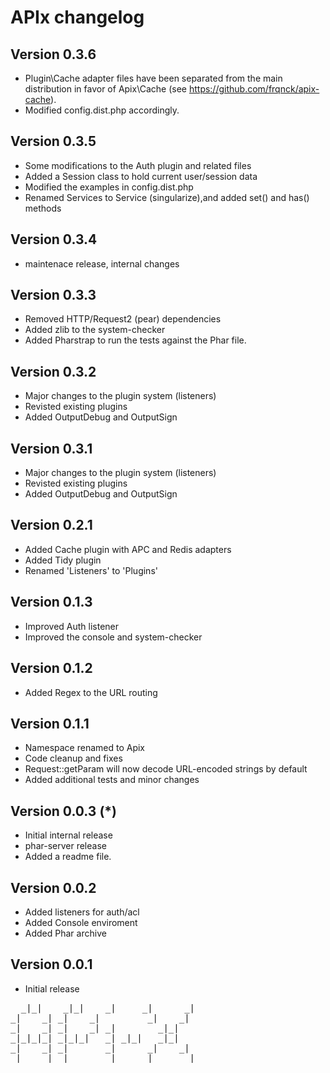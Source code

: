 APIx changelog
==============

Version 0.3.6
-------------
* Plugin\Cache adapter files have been separated from the main distribution in
  favor of Apix\Cache (see https://github.com/frqnck/apix-cache).
* Modified config.dist.php accordingly.

Version 0.3.5
-------------
* Some modifications to the Auth plugin and related files
* Added a Session class to hold current user/session data
* Modified the examples in config.dist.php
* Renamed Services to Service (singularize),and added set() and has() methods

Version 0.3.4
-------------
* maintenace release, internal changes

Version 0.3.3
-------------
* Removed HTTP/Request2 (pear) dependencies
* Added zlib to the system-checker
* Added Pharstrap to run the tests against the Phar file.

Version 0.3.2
-------------
* Major changes to the plugin system (listeners)
* Revisted existing plugins
* Added OutputDebug and OutputSign

Version 0.3.1
-------------
* Major changes to the plugin system (listeners)
* Revisted existing plugins
* Added OutputDebug and OutputSign

Version 0.2.1
-------------
* Added Cache plugin with APC and Redis adapters
* Added Tidy plugin
* Renamed 'Listeners' to 'Plugins'

Version 0.1.3
-------------
* Improved Auth listener
* Improved the console and system-checker

Version 0.1.2
-------------
* Added Regex to the URL routing

Version 0.1.1
-------------
* Namespace renamed to Apix
* Code cleanup and fixes
* Request::getParam will now decode URL-encoded strings by default
* Added additional tests and minor changes

Version 0.0.3 (*)
-------------
* Initial internal release
* phar-server release
* Added a readme file.

Version 0.0.2
-------------
* Added listeners for auth/acl
* Added Console enviroment
* Added Phar archive

Version 0.0.1
-------------
* Initial release


<pre>
  _|_|    _|_|    _|     _|      _|
_|    _| _|    _|         _|    _|
_|    _| _|    _| _|        _|_|
_|_|_|_| _|_|_|   _| _|_|   _|_|
_|    _| _|       _|      _|    _|
_|    _| _|       _|     _|      _|
</pre>
